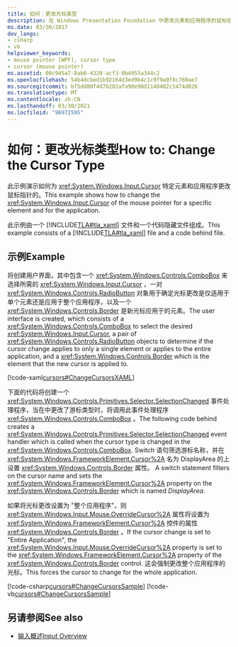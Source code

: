 ```yaml
---
title: 如何：更改光标类型
description: 在 Windows Presentation Foundation 中更改元素和应用程序的鼠标指针光标。 此示例包含 XAML 和代码隐藏文件。
ms.date: 03/30/2017
dev_langs:
- csharp
- vb
helpviewer_keywords:
- mouse pointer [WPF], cursor type
- cursor (mouse pointer)
ms.assetid: 08c945a7-8ab0-4320-acf3-0b4955a344c2
ms.openlocfilehash: 54b4dcbed1b92164d3ed9b4c1c9f9a9f8c760ae7
ms.sourcegitcommit: bf5dd80f4d7b202afa90e90d1148402c5474d826
ms.translationtype: MT
ms.contentlocale: zh-CN
ms.lasthandoff: 03/30/2021
ms.locfileid: "96972595"
---
```

# <a name="how-to-change-the-cursor-type"></a><span data-ttu-id="2da54-104">如何：更改光标类型</span><span class="sxs-lookup"><span data-stu-id="2da54-104">How to: Change the Cursor Type</span></span>
<span data-ttu-id="2da54-105">此示例演示如何为 <xref:System.Windows.Input.Cursor> 特定元素和应用程序更改鼠标指针的。</span><span class="sxs-lookup"><span data-stu-id="2da54-105">This example shows how to change the <xref:System.Windows.Input.Cursor> of the mouse pointer for a specific element and for the application.</span></span>  
  
 <span data-ttu-id="2da54-106">此示例由一个 [!INCLUDE[TLA#tla_xaml](../../../includes/tlasharptla-xaml-md.md)] 文件和一个代码隐藏文件组成。</span><span class="sxs-lookup"><span data-stu-id="2da54-106">This example consists of a [!INCLUDE[TLA#tla_xaml](../../../includes/tlasharptla-xaml-md.md)] file and a code behind file.</span></span>  
  
## <a name="example"></a><span data-ttu-id="2da54-107">示例</span><span class="sxs-lookup"><span data-stu-id="2da54-107">Example</span></span>  
 <span data-ttu-id="2da54-108">将创建用户界面，其中包含一个 <xref:System.Windows.Controls.ComboBox> 来选择所需的 <xref:System.Windows.Input.Cursor> ，一对 <xref:System.Windows.Controls.RadioButton> 对象用于确定光标更改是仅适用于单个元素还是应用于整个应用程序，以及一个 <xref:System.Windows.Controls.Border> 是新光标应用于的元素。</span><span class="sxs-lookup"><span data-stu-id="2da54-108">The user interface is created, which consists of a <xref:System.Windows.Controls.ComboBox> to select the desired <xref:System.Windows.Input.Cursor>, a pair of <xref:System.Windows.Controls.RadioButton> objects to determine if the cursor change applies to only a single element or applies to the entire application, and a <xref:System.Windows.Controls.Border> which is the element that the new cursor is applied to.</span></span>  
  
 [!code-xaml[cursors#ChangeCursorsXAML](~/samples/snippets/csharp/VS_Snippets_Wpf/cursors/CSharp/Window1.xaml#changecursorsxaml)]  
  
 <span data-ttu-id="2da54-109">下面的代码将创建一个 <xref:System.Windows.Controls.Primitives.Selector.SelectionChanged> 事件处理程序，当在中更改了游标类型时，将调用此事件处理程序 <xref:System.Windows.Controls.ComboBox> 。</span><span class="sxs-lookup"><span data-stu-id="2da54-109">The following code behind creates a <xref:System.Windows.Controls.Primitives.Selector.SelectionChanged> event handler which is called when the cursor type is changed in the <xref:System.Windows.Controls.ComboBox>.</span></span>  <span data-ttu-id="2da54-110">Switch 语句筛选游标名称，并在 <xref:System.Windows.FrameworkElement.Cursor%2A> 名为 DisplayArea 的上设置 <xref:System.Windows.Controls.Border> 属性。 </span><span class="sxs-lookup"><span data-stu-id="2da54-110">A switch statement filters on the cursor name and sets the <xref:System.Windows.FrameworkElement.Cursor%2A> property on the <xref:System.Windows.Controls.Border> which is named *DisplayArea*.</span></span>  
  
 <span data-ttu-id="2da54-111">如果将光标更改设置为 "整个应用程序"，则 <xref:System.Windows.Input.Mouse.OverrideCursor%2A> 属性将设置为 <xref:System.Windows.FrameworkElement.Cursor%2A> 控件的属性 <xref:System.Windows.Controls.Border> 。</span><span class="sxs-lookup"><span data-stu-id="2da54-111">If the cursor change is set to "Entire Application", the <xref:System.Windows.Input.Mouse.OverrideCursor%2A> property is set to the <xref:System.Windows.FrameworkElement.Cursor%2A> property of the <xref:System.Windows.Controls.Border> control.</span></span>  <span data-ttu-id="2da54-112">这会强制更改整个应用程序的光标。</span><span class="sxs-lookup"><span data-stu-id="2da54-112">This forces the cursor to change for the whole application.</span></span>  
  
 [!code-csharp[cursors#ChangeCursorsSample](~/samples/snippets/csharp/VS_Snippets_Wpf/cursors/CSharp/Window1.xaml.cs#changecursorssample)]
 [!code-vb[cursors#ChangeCursorsSample](~/samples/snippets/visualbasic/VS_Snippets_Wpf/cursors/VisualBasic/Window1.xaml.vb#changecursorssample)]  
  
## <a name="see-also"></a><span data-ttu-id="2da54-113">另请参阅</span><span class="sxs-lookup"><span data-stu-id="2da54-113">See also</span></span>

- [<span data-ttu-id="2da54-114">输入概述</span><span class="sxs-lookup"><span data-stu-id="2da54-114">Input Overview</span></span>](input-overview.md)
